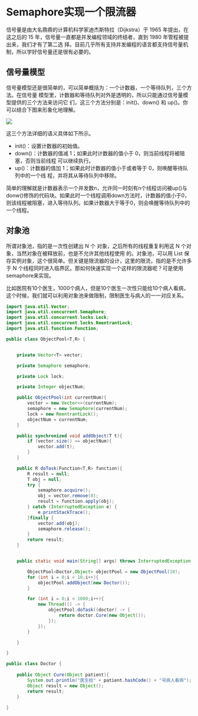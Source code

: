 # Semaphore实现一个限流器

信号量是由大名鼎鼎的计算机科学家迪杰斯特拉（Dijkstra）于 1965 年提出，在这之后的 15 年，信号量一直都是并发编程领域的终结者，直到 1980 年管程被提出来，我们才有了第二选 择。目前几乎所有支持并发编程的语言都支持信号量机制，所以学好信号量还是很有必要的。

## 信号量模型

信号量模型还是很简单的，可以简单概括为：一个计数器，一个等待队列，三个方法。在信号量 模型里，计数器和等待队列对外是透明的，所以只能通过信号量模型提供的三个方法来访问它 们，这三个方法分别是：init()、down() 和 up()。你可以结合下图来形象化地理解。

![](./img/semaphorelimit/1.png)

这三个方法详细的语义具体如下所示。

* init()：设置计数器的初始值。
* down()：计数器的值减 1；如果此时计数器的值小于 0，则当前线程将被阻塞，否则当前线程 可以继续执行。
* up()：计数器的值加 1；如果此时计数器的值小于或者等于 0，则唤醒等待队列中的一个线 程，并将其从等待队列中移除。

简单的理解就是计数器表示一个并发数n，允许同一时刻有n个线程访问被up()与donw()修饰的代码块。如果此时一个线程调用down方法时，计数器的值小于0，则该线程被阻塞，进入等待队列。如果计数器大于等于0，则会唤醒等待队列中的一个线程。

## 对象池

所谓对象池，指的是一次性创建出 N 个 对象，之后所有的线程重复利用这 N 个对象，当然对象在被释放前，也是不允许其他线程使用 的。对象池，可以用 List 保存实例对象，这个很简单。但关键是限流器的设计，这里的限流，指的是不允许多于 N 个线程同时进入临界区。那如何快速实现一个这样的限流器呢？可是使用semaphore来实现。

比如医院有10个医生，1000个病人，但是10个医生一次性只能给10个病人看病，这个时候，我们就可以利用对象池来做限制，限制医生与病人的一一对应关系。

```java
import java.util.Vector;
import java.util.concurrent.Semaphore;
import java.util.concurrent.locks.Lock;
import java.util.concurrent.locks.ReentrantLock;
import java.util.function.Function;

public class ObjectPool<T,R> {


    private Vector<T> vector;

    private Semaphore semaphore;

    private Lock lock;

    private Integer objectNum;

    public ObjectPool(int currentNum){
        vector = new Vector<>(currentNum);
        semaphore = new Semaphore(currentNum);
        lock = new ReentrantLock();
        objectNum = currentNum;
    }

    public synchronized void addObject(T t){
        if (vector.size() <= objectNum){
            vector.add(t);
        }
    }

    public R doTask(Function<T,R> function){
        R result = null;
        T obj = null;
        try {
            semaphore.acquire();
            obj = vector.remove(0);
            result = function.apply(obj);
        } catch (InterruptedException e) {
            e.printStackTrace();
        }finally {
            vector.add(obj);
            semaphore.release();
        }
        return result;
    }


    public static void main(String[] args) throws InterruptedException {

        ObjectPool<Doctor,Object> objectPool = new ObjectPool(10);
        for (int i = 0;i < 10;i++){
            objectPool.addObject(new Doctor());
        }

        for (int i = 0;i < 1000;i++){
            new Thread(() -> {
                objectPool.doTask((doctor) -> {
                    return doctor.Cure(new Object());
                });
            });
        }

    }

}
```



```java
public class Doctor {
    
    public Object Cure(Object patient){
        System.out.println("医生给" + patient.hashCode() + "号病人看病");
        Object result = new Object();
        return result;
    }
    
}
```

